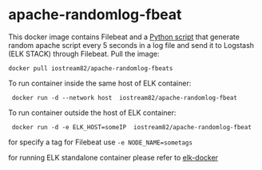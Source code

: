 # apache-randomlog-fbeat



This docker image contains Filebeat and a [Python script][RS] that generate random apache script every 5 seconds in a log file and send it to Logstash (ELK STACK) through Filebeat.
Pull the image:
```
docker pull iostream82/apache-randomlog-fbeats
```

To run container inside the same host of ELK container:
```
 docker run -d --network host  iostream82/apache-randomlog-fbeat
```
To run container outside the  host of ELK container:
```
 docker run -d -e ELK_HOST=someIP  iostream82/apache-randomlog-fbeat
```
for specify a tag for Filebeat use ``` -e NODE_NAME=sometags ``` 

for running ELK standalone container please refer to [elk-docker]

   [RS]: <https://github.com/kiritbasu/Fake-Apache-Log-Generator>
   [elk-docker]: <https://elk-docker.readthedocs.io/>
  


